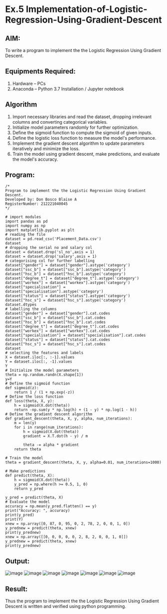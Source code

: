 # Ex.5 Implementation-of-Logistic-Regression-Using-Gradient-Descent

## AIM:
To write a program to implement the the Logistic Regression Using Gradient Descent.

## Equipments Required:
1. Hardware – PCs
2. Anaconda – Python 3.7 Installation / Jupyter notebook

## Algorithm
1. Import necessary libraries and read the dataset, dropping irrelevant columns and converting categorical variables.
2. Initialize model parameters randomly for further optimization.
3. Define the sigmoid function to compute the sigmoid of given inputs.
4. Define the logistic loss function to measure the model's performance.
5. Implement the gradient descent algorithm to update parameters iteratively and minimize the loss.
6. Train the model using gradient descent, make predictions, and evaluate the model's accuracy.

## Program:
```
/*
Program to implement the the Logistic Regression Using Gradient Descent.
Developed by: Don Bosco Blaise A
RegisterNumber: 212221040045
*/

# import modules
import pandas as pd
import numpy as np
import matplotlib.pyplot as plt
# reading the file
dataset = pd.read_csv('Placement_Data.csv')
dataset
# dropping the serial no and salary col
dataset = dataset.drop('sl_no',axis = 1)
dataset = dataset.drop('salary',axis = 1)
# categorising col for further labelling
dataset["gender"] = dataset["gender"].astype('category')
dataset["ssc_b"] = dataset["ssc_b"].astype('category')
dataset["hsc_b"] = dataset["hsc_b"].astype('category')
dataset["degree_t"] = dataset["degree_t"].astype('category')
dataset["workex"] = dataset["workex"].astype('category')
dataset["specialisation"] = dataset["specialisation"].astype('category')
dataset["status"] = dataset["status"].astype('category')
dataset["hsc_s"] = dataset["hsc_s"].astype('category')
dataset.dtypes
# labelling the columns
dataset["gender"] = dataset["gender"].cat.codes
dataset["ssc_b"] = dataset["ssc_b"].cat.codes
dataset["hsc_b"] = dataset["hsc_b"].cat.codes
dataset["degree_t"] = dataset["degree_t"].cat.codes
dataset["workex"] = dataset["workex"].cat.codes
dataset["specialisation"] = dataset["specialisation"].cat.codes
dataset["status"] = dataset["status"].cat.codes
dataset["hsc_s"] = dataset["hsc_s"].cat.codes
dataset
# selecting the features and labels
X = dataset.iloc[:, :-1].values
Y = dataset.iloc[:, -1].values
Y
# Initialize the model parameters
theta = np.random.randn(X.shape[1])
y=Y
# Define the sigmoid function
def sigmoid(z):
    return 1 / (1 + np.exp(-z))
# Define the loss function
def loss(theta, X, y):
    h = sigmoid(X.dot(theta))
    return -np.sum(y * np.log(h) + (1 - y) * np.log(1 - h))
# Define the gradient descent algorithm
def gradient_descent(theta, X, y, alpha, num_iterations):
    m = len(y)
    for i in range(num_iterations):
        h = sigmoid(X.dot(theta))
        gradient = X.T.dot(h - y) / m
```
```
        theta -= alpha * gradient
    return theta

# Train the model
theta = gradient_descent(theta, X, y, alpha=0.01, num_iterations=1000)

# Make predictions
def predict(theta, X):
    h = sigmoid(X.dot(theta))
    y_pred = np.where(h >= 0.5, 1, 0)
    return y_pred

y_pred = predict(theta, X)
# Evaluate the model
accuracy = np.mean(y_pred.flatten() == y)
print("Accuracy: ", accuracy)
print(y_pred)
print(Y)
xnew = np.array([0, 87, 0, 95, 0, 2, 78, 2, 0, 0, 1, 0])
y_prednew = predict(theta, xnew)
print(y_prednew)
xnew = np.array([[0, 0, 0, 0, 0, 2, 8, 2, 0, 0, 1, 0]])
y_prednew = predict(theta, xnew)
print(y_prednew)
```

## Output:
![image](https://github.com/DonBoscoBlaiseA/-Implementation-of-Logistic-Regression-Using-Gradient-Descent/assets/140850829/952fa101-48ca-4743-8444-dd011f070626)
![image](https://github.com/DonBoscoBlaiseA/-Implementation-of-Logistic-Regression-Using-Gradient-Descent/assets/140850829/f2b35556-6609-4f0d-9860-3032ba449d82)
![image](https://github.com/DonBoscoBlaiseA/-Implementation-of-Logistic-Regression-Using-Gradient-Descent/assets/140850829/e43fd578-ca19-4a19-b19e-ce1b9d756632)
![image](https://github.com/DonBoscoBlaiseA/-Implementation-of-Logistic-Regression-Using-Gradient-Descent/assets/140850829/4332bb13-a878-49f5-84bd-9ea092ad1c82)
![image](https://github.com/DonBoscoBlaiseA/-Implementation-of-Logistic-Regression-Using-Gradient-Descent/assets/140850829/cc00e344-a4fb-4d0c-a66b-2ca9f254afed)
![image](https://github.com/DonBoscoBlaiseA/-Implementation-of-Logistic-Regression-Using-Gradient-Descent/assets/140850829/304956b4-9dde-40bc-b151-03120be61617)
![image](https://github.com/DonBoscoBlaiseA/-Implementation-of-Logistic-Regression-Using-Gradient-Descent/assets/140850829/fcce257e-f124-489f-bf56-3df2d6f8ebfd)



## Result:
Thus the program to implement the the Logistic Regression Using Gradient Descent is written and verified using python programming.


